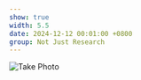 ```yaml
---
show: true
width: 5.5
date: 2024-12-12 00:01:00 +0800
group: Not Just Research
---
```

<div>
    <img data-src="{{ 'assets/images/etc/4.jpg' }}" class="lazy w-100 rounded" src="{{ '/assets/images/etc/4.jpg'}}" data-toggle="tooltip" data-placement="top" title="Take Photo">
</div>